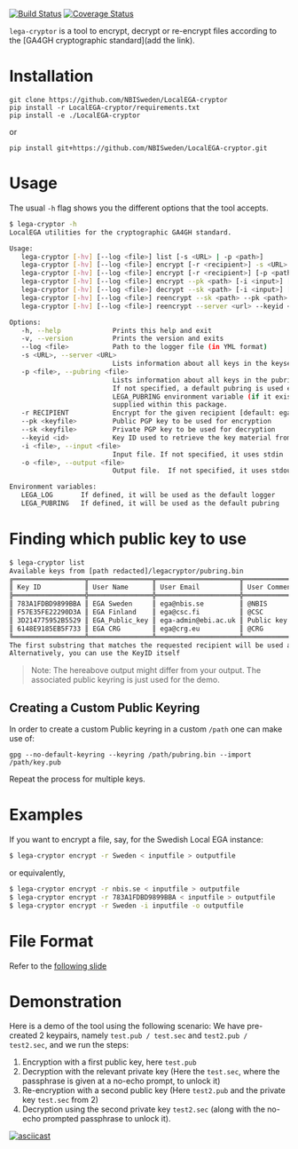 [![Build Status](https://travis-ci.org/NBISweden/LocalEGA-cryptor.svg?branch=master)](https://travis-ci.org/NBISweden/LocalEGA-cryptor)
[![Coverage Status](https://coveralls.io/repos/github/NBISweden/LocalEGA--cryptor/badge.svg?branch=master)](https://coveralls.io/github/NBISweden/LocalEGA-cryptor?branch=master)

`lega-cryptor` is a tool to encrypt, decrypt or re-encrypt files
according to the [GA4GH cryptographic standard](add the link).

# Installation

```
git clone https://github.com/NBISweden/LocalEGA-cryptor
pip install -r LocalEGA-cryptor/requirements.txt
pip install -e ./LocalEGA-cryptor
```

or

```
pip install git+https://github.com/NBISweden/LocalEGA-cryptor.git
```

# Usage

The usual `-h` flag shows you the different options that the tool accepts.

```bash
$ lega-cryptor -h
LocalEGA utilities for the cryptographic GA4GH standard.

Usage:
   lega-cryptor [-hv] [--log <file>] list [-s <URL> | -p <path>]
   lega-cryptor [-hv] [--log <file>] encrypt [-r <recipient>] -s <URL> [-i <input>] [-o <output>]
   lega-cryptor [-hv] [--log <file>] encrypt [-r <recipient>] [-p <path>] [-i <input>] [-o <output>]
   lega-cryptor [-hv] [--log <file>] encrypt --pk <path> [-i <input>] [-o <output>]
   lega-cryptor [-hv] [--log <file>] decrypt --sk <path> [-i <input>] [-o <output>]
   lega-cryptor [-hv] [--log <file>] reencrypt --sk <path> --pk <path> [-i <input>] [-o <output>]
   lega-cryptor [-hv] [--log <file>] reencrypt --server <url> --keyid <secret> [-i <input>] [-o <output>]

Options:
   -h, --help             Prints this help and exit
   -v, --version          Prints the version and exits
   --log <file>           Path to the logger file (in YML format)
   -s <URL>, --server <URL>
                          Lists information about all keys in the keyserver
   -p <file>, --pubring <file>
                          Lists information about all keys in the pubring.
                          If not specified, a default pubring is used either from the
                          LEGA_PUBRING environment variable (if it exists) or as the one
                          supplied within this package.
   -r RECIPIENT           Encrypt for the given recipient [default: ega@crg.eu]
   --pk <keyfile>         Public PGP key to be used for encryption
   --sk <keyfile>         Private PGP key to be used for decryption
   --keyid <id>           Key ID used to retrieve the key material from the keyserver
   -i <file>, --input <file>
                          Input file. If not specified, it uses stdin
   -o <file>, --output <file>
                          Output file.  If not specified, it uses stdout

Environment variables:
   LEGA_LOG       If defined, it will be used as the default logger
   LEGA_PUBRING   If defined, it will be used as the default pubring
```

# Finding which public key to use

```bash
$ lega-cryptor list
Available keys from [path redacted]/legacryptor/pubring.bin
╔══════════════════╦════════════════╦═════════════════════╦════════════════════════════════════════╗
║ Key ID           ║ User Name      ║ User Email          ║ User Comment                           ║
╠══════════════════╬════════════════╬═════════════════════╬════════════════════════════════════════╣
║ 783A1FDBD9899BBA ║ EGA Sweden     ║ ega@nbis.se         ║ @NBIS                                  ║
║ F57E35FE22290D3A ║ EGA Finland    ║ ega@csc.fi          ║ @CSC                                   ║
║ 3D214775952B5529 ║ EGA_Public_key ║ ega-admin@ebi.ac.uk ║ Public key protected with a passphrase ║
║ 6148E9185EB5F733 ║ EGA CRG        ║ ega@crg.eu          ║ @CRG                                   ║
╚══════════════════╩════════════════╩═════════════════════╩════════════════════════════════════════╝
The first substring that matches the requested recipient will be used as the encryption key
Alternatively, you can use the KeyID itself
```

> Note: The hereabove output might differ from your output.
> The associated public keyring is just used for the demo.

## Creating a Custom Public Keyring

In order to create a custom Public keyring in a custom `/path` one can make use of:

```
gpg --no-default-keyring --keyring /path/pubring.bin --import /path/key.pub
```
Repeat the process for multiple keys.

# Examples

If you want to encrypt a file, say, for the Swedish Local EGA instance:


```bash
$ lega-cryptor encrypt -r Sweden < inputfile > outputfile
```

or equivalently,
```bash
$ lega-cryptor encrypt -r nbis.se < inputfile > outputfile
$ lega-cryptor encrypt -r 783A1FDBD9899BBA < inputfile > outputfile
$ lega-cryptor encrypt -r Sweden -i inputfile -o outputfile
```
# File Format

Refer to the [following slide](https://docs.google.com/presentation/d/1Jg0cUCLBO7ctyIWiyTmxb5Il_fQVzKzrxHHzR0K9ZvU/edit#slide=id.g3b7e5ab607_0_2?usp=sharing)

# Demonstration

Here is a demo of the tool using the following scenario: We have pre-created 2 keypairs, namely `test.pub / test.sec` and `test2.pub / test2.sec`, and we run the steps:

1. Encryption with a first public key, here `test.pub`
2. Decryption with the relevant private key (Here the `test.sec`, where the passphrase is given at a no-echo prompt, to unlock it)
3. Re-encryption with a second public key (Here `test2.pub` and the private key `test.sec` from 2)
4. Decryption using the second private key `test2.sec` (along with the no-echo prompted passphrase to unlock it).

[![asciicast](https://asciinema.org/a/ypkjaoDgQOGg2pILdFI4JlFGg.png)](https://asciinema.org/a/ypkjaoDgQOGg2pILdFI4JlFGg)

